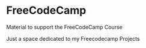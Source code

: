 # FreeCodeCamp
Material to support the FreeCodeCamp Course

Just a space dedicated to my Freecodecamp Projects
